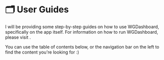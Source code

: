 # 🗂️ User Guides

I will be providing some step-by-step guides on how to use WGDashboard, specifically on the app itself. For information on how to run WGDashboard, please visit [](🪜-Usage.md).

You can use the table of contents below, or the navigation bar on the left to find the content you're looking for :)

<toc></toc>